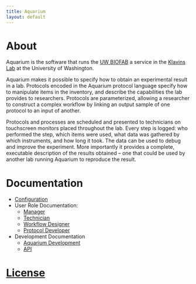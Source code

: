 ```yaml
---
title: Aquarium
layout: default
---
```


# About

Aquarium is the software that runs the [UW BIOFAB](http://www.uwbiofab.org) a service in the [Klavins Lab](http://klavinslab.org) at the University of Washington.

Aquarium makes it possible to specify how to obtain an experimental result in a lab.
Protocols encoded in the Aquarium protocol language specify how to manipulate items in the inventory, and describe the capabilities the lab provides to researchers.
Protocols are parameterized, allowing a researcher to construct a complex workflow by linking an output sample of one protocol to an input of another.

Protocols and processes are scheduled and presented to technicians on touchscreen monitors placed throughout the lab.
Every step is logged: who performed the step, which items were used, what data was gathered by which instruments, and how long it took.
The data can be used to debug and improve the experiment.
More importantly it provides a complete, executable description of the results obtained – one that could be used by another lab running Aquarium to reproduce the result.

# Documentation

* [Configuration](docs/configuration/)
* User Role Documentation:
  * [Manager](docs/manager/)
  * [Technician](docs/technician/)
  * [Workflow Designer](docs/designer/)
  * [Protocol Developer](docs/protocol_developer/)
* Development Documentation
  * [Aquarium Development](docs/aquarium_development/)
  * [API](api)

# [License](https://github.com/klavinslab/aquarium/blob/master/license.md)
